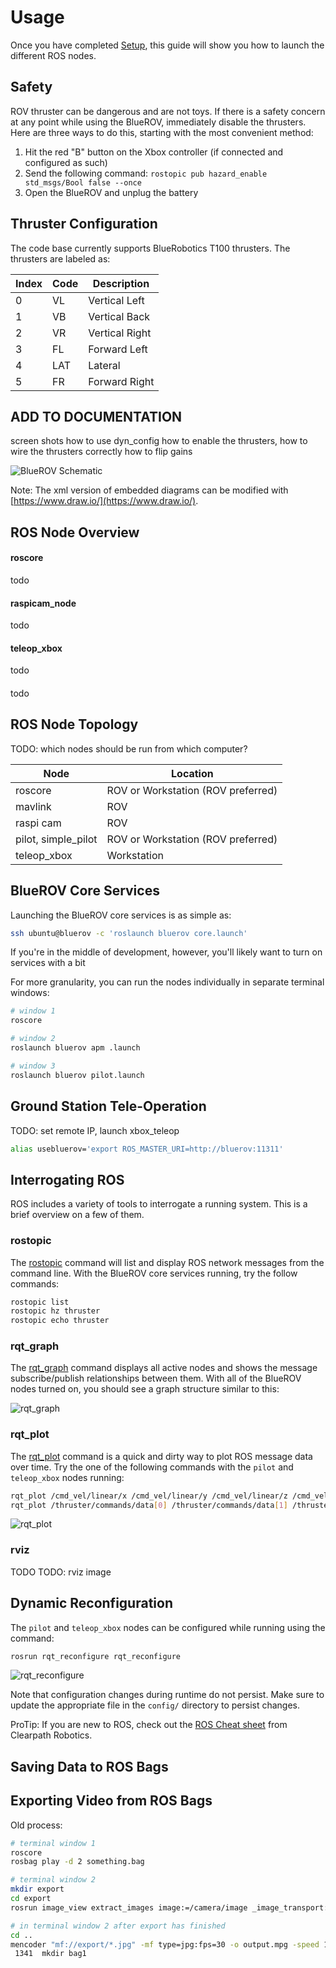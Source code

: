 # Usage

Once you have completed [Setup](Setup.md), this guide will show you how to launch the different ROS nodes.

## Safety

ROV thruster can be dangerous and are not toys. If there is a safety concern at any point while using the BlueROV, immediately disable the thrusters. Here are three ways to do this, starting with the most convenient method:

1. Hit the red "B" button on the Xbox controller (if connected and configured as such)
1. Send the following command: `rostopic pub hazard_enable std_msgs/Bool false --once`
1. Open the BlueROV and unplug the battery

## Thruster Configuration

The code base currently supports BlueRobotics T100 thrusters. The thrusters are labeled as:

Index | Code | Description
--- | --- | ---
0 | VL | Vertical Left
1 | VB | Vertical Back
2 | VR | Vertical Right
3 | FL | Forward Left
4 | LAT | Lateral
5 | FR | Forward Right


ADD TO DOCUMENTATION
---
screen shots
how to use dyn_config
how to enable the thrusters, how to wire the thrusters correctly
how to flip gains



![BlueROV Schematic](BlueROV%20Schematic.jpg)

Note: The xml version of embedded diagrams can be modified with [https://www.draw.io/](https://www.draw.io/).

## ROS Node Overview

#### roscore

todo

#### raspicam_node

todo

#### teleop_xbox

todo

#### 

todo

####

## ROS Node Topology

TODO: which nodes should be run from which computer?

Node | Location
--- | ---
roscore | ROV or Workstation (ROV preferred)
mavlink | ROV
raspi cam | ROV
pilot, simple_pilot | ROV or Workstation (ROV preferred)
teleop_xbox | Workstation

## BlueROV Core Services

Launching the BlueROV core services is as simple as:

```bash
ssh ubuntu@bluerov -c 'roslaunch bluerov core.launch'
```

If you're in the middle of development, however, you'll likely want to turn on services with a bit

For more granularity, you can run the nodes individually in separate terminal windows:

```bash
# window 1
roscore

# window 2
roslaunch bluerov apm .launch

# window 3
roslaunch bluerov pilot.launch
```

## Ground Station Tele-Operation

TODO: set remote IP, launch xbox_teleop

```bash
alias usebluerov='export ROS_MASTER_URI=http://bluerov:11311'
```

## Interrogating ROS

ROS includes a variety of tools to interrogate a running system. This is a brief overview on a few of them.

### rostopic

The [rostopic](http://wiki.ros.org/rostopic?distro=indigo) command will list and display ROS network messages from the command line. With the BlueROV core services running, try the follow commands:

```bash
rostopic list
rostopic hz thruster
rostopic echo thruster
```

### rqt_graph

The [rqt_graph](http://wiki.ros.org/rqt_graph?distro=indigo) command displays all active nodes and shows the message subscribe/publish relationships between them. With all of the BlueROV nodes turned on, you should see a graph structure similar to this:

![rqt_graph](bluerov-rqt-graph.jpg)

### rqt_plot

The [rqt_plot](http://wiki.ros.org/rqt_plot) command is a quick and dirty way to plot ROS message data over time. Try the one of the following commands with the `pilot` and `teleop_xbox` nodes running:

```bash
rqt_plot /cmd_vel/linear/x /cmd_vel/linear/y /cmd_vel/linear/z /cmd_vel/angular/x /cmd_vel/angular/y /cmd_vel/angular/z
rqt_plot /thruster/commands/data[0] /thruster/commands/data[1] /thruster/commands/data[2] /thruster/commands/data[3] /thruster/commands/data[4] /thruster/commands/data[5]
```

![rqt_plot](bluerov-rqt-plot.jpg)

### rviz

TODO
TODO: rviz image

## Dynamic Reconfiguration

The `pilot` and `teleop_xbox` nodes can be configured while running using the command:

```bash
rosrun rqt_reconfigure rqt_reconfigure
```

![rqt_reconfigure](bluerov-rqt-reconfigure.jpg)

Note that configuration changes during runtime do not persist. Make sure to update the appropriate file in the `config/` directory to persist changes.






ProTip: If you are new to ROS, check out the [ROS Cheat sheet](http://www.clearpathrobotics.com/wp-content/uploads/2014/01/ROS-Cheat-Sheet-v1.01.pdf) from Clearpath Robotics.

## Saving Data to ROS Bags

## Exporting Video from ROS Bags

Old process:

```bash
# terminal window 1
roscore
rosbag play -d 2 something.bag

# terminal window 2
mkdir export
cd export
rosrun image_view extract_images image:=/camera/image _image_transport:=compressed

# in terminal window 2 after export has finished
cd ..
mencoder "mf://export/*.jpg" -mf type=jpg:fps=30 -o output.mpg -speed 1 -ofps 30 -ovc lavc -lavcopts vcodec=mpeg2video:vbitrate=2500 -oac copy -of mpeg
 1341  mkdir bag1
```